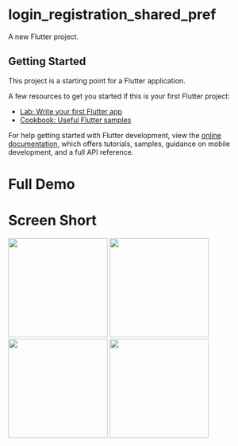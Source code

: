 # login_registration_shared_pref

A new Flutter project.

## Getting Started

This project is a starting point for a Flutter application.

A few resources to get you started if this is your first Flutter project:

- [Lab: Write your first Flutter app](https://docs.flutter.dev/get-started/codelab)
- [Cookbook: Useful Flutter samples](https://docs.flutter.dev/cookbook)

For help getting started with Flutter development, view the
[online documentation](https://docs.flutter.dev/), which offers tutorials,
samples, guidance on mobile development, and a full API reference.


# Full Demo


# Screen Short
<img src = "https://user-images.githubusercontent.com/114761517/235346686-58930f89-d333-4f99-a98c-9eb0be73d7d7.png" width = "200px">  <img src = "https://user-images.githubusercontent.com/114761517/235346727-f1d96a50-060f-4dad-8e87-afabaf1a97ce.png" width = "200px">
<img src = "https://user-images.githubusercontent.com/114761517/235346727-f1d96a50-060f-4dad-8e87-afabaf1a97ce.png" width = "200px">
<img src = "https://user-images.githubusercontent.com/114761517/235346824-d863f189-cebe-4c6e-81b8-0a4867b5d71d.png" width = "200px">
